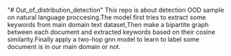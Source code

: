 "# Out_of_distribution_detection" 
This repo is about detection OOD sample on natural language proccesing.The model first tries to extract some keywords from main domain text dataset,Then make a bipartite graph between each document and extracted keywords based on their cosine similarity.Finally apply a two-hop gnn model to learn to label some document is in our main domain or not.
